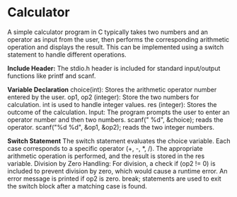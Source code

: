 # Calculator
A simple calculator program in C typically takes two numbers and an operator as input from the user, then performs the corresponding arithmetic operation and displays the result. This can be implemented using a switch statement to handle different operations.

**Include Header:**
  The stdio.h header is included for standard input/output functions like printf and scanf.

  
**Variable Declaration**
    choice(int): Stores the arithmetic operator number entered by the user.
    op1, op2 (integer): Store the two numbers for calculation. int is used to handle integer values.
    res (integer): Stores the outcome of the calculation.
    Input:
    The program prompts the user to enter an operator number and then two numbers.
    scanf(" %d", &choice); reads the  operator. 
    scanf("%d %d", &op1, &op2); reads the two integer numbers.

 
**Switch Statement**
  The switch statement evaluates the choice variable.
  Each case corresponds to a specific operator (+, -, *, /).
  The appropriate arithmetic operation is performed, and the result is stored in the res variable.
  Division by Zero Handling: For division, a check if (op2 != 0) is included to prevent division by zero, which would cause a runtime error. An error message is printed if op2 is zero.
  break; statements are used to exit the switch block after a matching case is found.  
